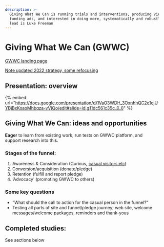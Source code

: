 ```yaml
---
description: >-
  Giving What We Can is running trials and interventions, producing videos and
  funding ads, and interested in doing more, systematically and robustly. The
  lead is Luke Freeman
---
```


# Giving What We Can (GWWC)

[GWWC landing page](https://www.givingwhatwecan.org)

[Note updated 2022 strategy, some refocusing](https://www.givingwhatwecan.org/post/2022/03/public-strategy-update/)

## Presentation: overview

{% embed url="https://docs.google.com/presentation/d/1VaO3WDH_3OxnhhQC2e1ejUYBjBxKoaoMhbqza-vVjQo/edit#slide=id.g11dc561c35c_0_0" %}

##

## Giving What We Can: ideas and opportunities

**Eager** to learn from existing work, run tests on GWWC platform, and support research into this.

### **Stages of the funnel:**

1. Awareness & Consideration (Curious, [casual visitors etc](web-page-casual-visitors.md))
2. Conversion/acquisition (donate/pledge)
3. Retention (fulfill and report pledge)
4. ‘Advocacy’ (promoting GWWC to others)

### Some key questions

* “What should the call to action for the casual person in the funnel?”
* Testing all parts of site and funnel/pledge journey; web site, welcome messages/welcome packages, reminders and thank-yous

## Completed studies:

See sections below
